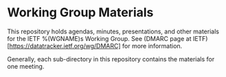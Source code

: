 # Working Group Materials

This repository holds agendas, minutes, presentations, and other materials
for the IETF %(WGNAME)s Working Group. See
(DMARC page at IETF)[https://datatracker.ietf.org/wg/DMARC]
for more information.

Generally, each sub-directory in this repository contains the materials
for one meeting.
